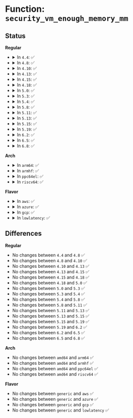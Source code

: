 # Function: <code>security_vm_enough_memory_mm</code>

## Status
<b>Regular</b>
<ul>
<li>
<details>
<summary>In <code>4.4</code>: ✅</summary>

```c
int security_vm_enough_memory_mm(struct mm_struct *mm, long int pages);
```

**Collision:** Unique Global

**Inline:** No

**Transformation:** False

**Instances:**

```
In security/security.c (ffffffff8133cfa0)
Location: security/security.c:216
Inline: False
Direct callers:
  - kernel/fork.c:copy_process
  - mm/shmem.c:__shmem_file_setup
  - mm/shmem.c:shmem_getpage_gfp
  - mm/shmem.c:shmem_setattr
  - mm/mmap.c:expand_downwards
  - mm/mmap.c:do_brk
  - mm/mmap.c:mmap_region
  - mm/mmap.c:insert_vm_struct
  - mm/mprotect.c:mprotect_fixup
  - mm/mremap.c:vma_to_resize
  - mm/swapfile.c:SyS_swapoff
  - mm/frontswap.c:frontswap_shrink
```
**Symbols:**

```
ffffffff8133cfa0-ffffffff8133cffa: security_vm_enough_memory_mm (STB_GLOBAL)
```
</details>
</li>
<li>
<details>
<summary>In <code>4.8</code>: ✅</summary>

```c
int security_vm_enough_memory_mm(struct mm_struct *mm, long int pages);
```

**Collision:** Unique Global

**Inline:** No

**Transformation:** False

**Instances:**

```
In security/security.c (ffffffff813725d0)
Location: security/security.c:217
Inline: False
Direct callers:
  - mm/shmem.c:__shmem_file_setup
  - mm/shmem.c:shmem_alloc_and_acct_page
  - mm/shmem.c:shmem_setattr
  - mm/shmem.c:shmem_charge
  - mm/mmap.c:insert_vm_struct
  - mm/mmap.c:do_brk
  - mm/mmap.c:expand_downwards
  - mm/mmap.c:mmap_region
  - mm/mprotect.c:mprotect_fixup
  - mm/mremap.c:vma_to_resize
  - mm/swapfile.c:SyS_swapoff
  - mm/frontswap.c:frontswap_shrink
```
**Symbols:**

```
ffffffff813725d0-ffffffff8137262a: security_vm_enough_memory_mm (STB_GLOBAL)
```
</details>
</li>
<li>
<details>
<summary>In <code>4.10</code>: ✅</summary>

```c
int security_vm_enough_memory_mm(struct mm_struct *mm, long int pages);
```

**Collision:** Unique Global

**Inline:** No

**Transformation:** False

**Instances:**

```
In security/security.c (ffffffff81388f00)
Location: security/security.c:217
Inline: False
Direct callers:
  - mm/shmem.c:__shmem_file_setup
  - mm/shmem.c:shmem_alloc_and_acct_page
  - mm/shmem.c:shmem_setattr
  - mm/shmem.c:shmem_charge
  - mm/mmap.c:insert_vm_struct
  - mm/mmap.c:do_brk
  - mm/mmap.c:expand_downwards
  - mm/mmap.c:mmap_region
  - mm/mprotect.c:mprotect_fixup
  - mm/mremap.c:vma_to_resize
  - mm/swapfile.c:SyS_swapoff
  - mm/frontswap.c:frontswap_shrink
```
**Symbols:**

```
ffffffff81388f00-ffffffff81388f5a: security_vm_enough_memory_mm (STB_GLOBAL)
```
</details>
</li>
<li>
<details>
<summary>In <code>4.13</code>: ✅</summary>

```c
int security_vm_enough_memory_mm(struct mm_struct *mm, long int pages);
```

**Collision:** Unique Global

**Inline:** No

**Transformation:** False

**Instances:**

```
In security/security.c (ffffffff8139e270)
Location: security/security.c:788
Inline: False
Direct callers:
  - mm/shmem.c:shmem_mcopy_atomic_pte
  - mm/shmem.c:shmem_alloc_and_acct_page
  - mm/shmem.c:shmem_setattr
  - mm/shmem.c:shmem_charge
  - mm/mmap.c:insert_vm_struct
  - mm/mmap.c:do_brk_flags
  - mm/mmap.c:expand_downwards
  - mm/mmap.c:mmap_region
  - mm/mprotect.c:mprotect_fixup
  - mm/mremap.c:vma_to_resize
  - mm/swapfile.c:SyS_swapoff
  - mm/frontswap.c:frontswap_shrink
```
**Symbols:**

```
ffffffff8139e270-ffffffff8139e2ca: security_vm_enough_memory_mm (STB_GLOBAL)
```
</details>
</li>
<li>
<details>
<summary>In <code>4.15</code>: ✅</summary>

```c
int security_vm_enough_memory_mm(struct mm_struct *mm, long int pages);
```

**Collision:** Unique Global

**Inline:** No

**Transformation:** False

**Instances:**

```
In security/security.c (ffffffff813c3c30)
Location: security/security.c:738
Inline: False
Direct callers:
  - mm/shmem.c:shmem_mfill_atomic_pte
  - mm/shmem.c:shmem_alloc_and_acct_page
  - mm/shmem.c:shmem_setattr
  - mm/shmem.c:shmem_charge
  - mm/mmap.c:insert_vm_struct
  - mm/mmap.c:do_brk_flags
  - mm/mmap.c:expand_downwards
  - mm/mmap.c:mmap_region
  - mm/mprotect.c:mprotect_fixup
  - mm/mremap.c:vma_to_resize
  - mm/swapfile.c:SYSC_swapoff
  - mm/frontswap.c:frontswap_shrink
```
**Symbols:**

```
ffffffff813c3c30-ffffffff813c3c90: security_vm_enough_memory_mm (STB_GLOBAL)
```
</details>
</li>
<li>
<details>
<summary>In <code>4.18</code>: ✅</summary>

```c
int security_vm_enough_memory_mm(struct mm_struct *mm, long int pages);
```

**Collision:** Unique Global

**Inline:** No

**Transformation:** False

**Instances:**

```
In security/security.c (ffffffff813f4290)
Location: security/security.c:315
Inline: False
Direct callers:
  - kernel/fork.c:copy_mm
  - mm/shmem.c:shmem_mfill_atomic_pte
  - mm/shmem.c:shmem_alloc_and_acct_page
  - mm/shmem.c:shmem_setattr
  - mm/shmem.c:shmem_charge
  - mm/mmap.c:insert_vm_struct
  - mm/mmap.c:do_brk_flags
  - mm/mmap.c:expand_downwards
  - mm/mmap.c:mmap_region
  - mm/mprotect.c:mprotect_fixup
  - mm/mremap.c:vma_to_resize
  - mm/swapfile.c:__do_sys_swapoff
  - mm/frontswap.c:frontswap_shrink
```
**Symbols:**

```
ffffffff813f4290-ffffffff813f42e8: security_vm_enough_memory_mm (STB_GLOBAL)
```
</details>
</li>
<li>
<details>
<summary>In <code>5.0</code>: ✅</summary>

```c
int security_vm_enough_memory_mm(struct mm_struct *mm, long int pages);
```

**Collision:** Unique Global

**Inline:** No

**Transformation:** False

**Instances:**

```
In security/security.c (ffffffff8140f670)
Location: security/security.c:797
Inline: False
Direct callers:
  - mm/shmem.c:shmem_mfill_atomic_pte
  - mm/shmem.c:shmem_alloc_and_acct_page
  - mm/shmem.c:shmem_setattr
  - mm/shmem.c:shmem_charge
  - mm/mmap.c:insert_vm_struct
  - mm/mmap.c:do_brk_flags
  - mm/mmap.c:expand_downwards
  - mm/mmap.c:mmap_region
  - mm/mprotect.c:mprotect_fixup
  - mm/mremap.c:vma_to_resize
  - mm/swapfile.c:__do_sys_swapoff
  - mm/frontswap.c:frontswap_shrink
```
**Symbols:**

```
ffffffff8140f670-ffffffff8140f6c8: security_vm_enough_memory_mm (STB_GLOBAL)
```
</details>
</li>
<li>
<details>
<summary>In <code>5.3</code>: ✅</summary>

```c
int security_vm_enough_memory_mm(struct mm_struct *mm, long int pages);
```

**Collision:** Unique Global

**Inline:** No

**Transformation:** False

**Instances:**

```
In security/security.c (ffffffff8143cb30)
Location: security/security.c:796
Inline: False
Direct callers:
  - kernel/fork.c:dup_mmap
  - mm/shmem.c:shmem_mfill_atomic_pte
  - mm/shmem.c:shmem_alloc_and_acct_page
  - mm/shmem.c:shmem_setattr
  - mm/shmem.c:shmem_charge
  - mm/mmap.c:insert_vm_struct
  - mm/mmap.c:do_brk_flags
  - mm/mmap.c:expand_downwards
  - mm/mmap.c:mmap_region
  - mm/mprotect.c:mprotect_fixup
  - mm/mremap.c:vma_to_resize
  - mm/swapfile.c:__do_sys_swapoff
  - mm/frontswap.c:frontswap_shrink
```
**Symbols:**

```
ffffffff8143cb30-ffffffff8143cb88: security_vm_enough_memory_mm (STB_GLOBAL)
```
</details>
</li>
<li>
<details>
<summary>In <code>5.4</code>: ✅</summary>

```c
int security_vm_enough_memory_mm(struct mm_struct *mm, long int pages);
```

**Collision:** Unique Global

**Inline:** No

**Transformation:** False

**Instances:**

```
In security/security.c (ffffffff81456630)
Location: security/security.c:830
Inline: False
Direct callers:
  - kernel/fork.c:dup_mmap
  - mm/shmem.c:shmem_mfill_atomic_pte
  - mm/shmem.c:shmem_alloc_and_acct_page
  - mm/shmem.c:shmem_setattr
  - mm/shmem.c:shmem_charge
  - mm/mmap.c:insert_vm_struct
  - mm/mmap.c:do_brk_flags
  - mm/mmap.c:expand_downwards
  - mm/mmap.c:mmap_region
  - mm/mprotect.c:mprotect_fixup
  - mm/mremap.c:vma_to_resize
  - mm/swapfile.c:__do_sys_swapoff
  - mm/frontswap.c:frontswap_shrink
```
**Symbols:**

```
ffffffff81456630-ffffffff81456688: security_vm_enough_memory_mm (STB_GLOBAL)
```
</details>
</li>
<li>
<details>
<summary>In <code>5.8</code>: ✅</summary>

```c
int security_vm_enough_memory_mm(struct mm_struct *mm, long int pages);
```

**Collision:** Unique Global

**Inline:** No

**Transformation:** False

**Instances:**

```
In security/security.c (ffffffff814a93f0)
Location: security/security.c:973
Inline: False
Direct callers:
  - kernel/fork.c:dup_mmap
  - mm/shmem.c:shmem_mfill_atomic_pte
  - mm/shmem.c:shmem_alloc_and_acct_page
  - mm/shmem.c:shmem_setattr
  - mm/shmem.c:shmem_charge
  - mm/mmap.c:insert_vm_struct
  - mm/mmap.c:do_brk_flags
  - mm/mmap.c:expand_downwards
  - mm/mmap.c:mmap_region
  - mm/mprotect.c:mprotect_fixup
  - mm/mremap.c:vma_to_resize
  - mm/swapfile.c:__do_sys_swapoff
  - mm/frontswap.c:frontswap_shrink
```
**Symbols:**

```
ffffffff814a93f0-ffffffff814a9448: security_vm_enough_memory_mm (STB_GLOBAL)
```
</details>
</li>
<li>
<details>
<summary>In <code>5.11</code>: ✅</summary>

```c
int security_vm_enough_memory_mm(struct mm_struct *mm, long int pages);
```

**Collision:** Unique Global

**Inline:** No

**Transformation:** False

**Instances:**

```
In security/security.c (ffffffff814c69f0)
Location: security/security.c:975
Inline: False
Direct callers:
  - kernel/fork.c:dup_mmap
  - mm/shmem.c:shmem_mfill_atomic_pte
  - mm/shmem.c:shmem_alloc_and_acct_page
  - mm/shmem.c:shmem_setattr
  - mm/shmem.c:shmem_charge
  - mm/mmap.c:insert_vm_struct
  - mm/mmap.c:do_brk_flags
  - mm/mmap.c:expand_downwards
  - mm/mmap.c:mmap_region
  - mm/mprotect.c:mprotect_fixup
  - mm/mremap.c:vma_to_resize
  - mm/mremap.c:move_vma
  - mm/swapfile.c:__do_sys_swapoff
  - mm/frontswap.c:frontswap_shrink
```
**Symbols:**

```
ffffffff814c69f0-ffffffff814c6a48: security_vm_enough_memory_mm (STB_GLOBAL)
```
</details>
</li>
<li>
<details>
<summary>In <code>5.13</code>: ✅</summary>

```c
int security_vm_enough_memory_mm(struct mm_struct *mm, long int pages);
```

**Collision:** Unique Global

**Inline:** No

**Transformation:** False

**Instances:**

```
In security/security.c (ffffffff814ccae0)
Location: security/security.c:999
Inline: False
Direct callers:
  - kernel/fork.c:dup_mmap
  - mm/shmem.c:shmem_mfill_atomic_pte
  - mm/shmem.c:shmem_alloc_and_acct_page
  - mm/shmem.c:shmem_setattr
  - mm/shmem.c:shmem_charge
  - mm/mmap.c:insert_vm_struct
  - mm/mmap.c:do_brk_flags
  - mm/mmap.c:expand_downwards
  - mm/mmap.c:mmap_region
  - mm/mprotect.c:mprotect_fixup
  - mm/mremap.c:vma_to_resize
  - mm/mremap.c:move_vma
  - mm/swapfile.c:__do_sys_swapoff
  - mm/frontswap.c:frontswap_shrink
```
**Symbols:**

```
ffffffff814ccae0-ffffffff814ccb38: security_vm_enough_memory_mm (STB_GLOBAL)
```
</details>
</li>
<li>
<details>
<summary>In <code>5.15</code>: ✅</summary>

```c
int security_vm_enough_memory_mm(struct mm_struct *mm, long int pages);
```

**Collision:** Unique Global

**Inline:** No

**Transformation:** False

**Instances:**

```
In security/security.c (ffffffff81525c60)
Location: security/security.c:999
Inline: False
Direct callers:
  - kernel/fork.c:dup_mmap
  - mm/shmem.c:shmem_mfill_atomic_pte
  - mm/shmem.c:shmem_alloc_and_acct_page
  - mm/shmem.c:shmem_setattr
  - mm/shmem.c:shmem_charge
  - mm/mmap.c:insert_vm_struct
  - mm/mmap.c:do_brk_flags
  - mm/mmap.c:expand_downwards
  - mm/mmap.c:mmap_region
  - mm/mprotect.c:mprotect_fixup
  - mm/mremap.c:vma_to_resize
  - mm/mremap.c:move_vma
  - mm/swapfile.c:__do_sys_swapoff
  - mm/frontswap.c:frontswap_shrink
```
**Symbols:**

```
ffffffff81525c60-ffffffff81525cb8: security_vm_enough_memory_mm (STB_GLOBAL)
```
</details>
</li>
<li>
<details>
<summary>In <code>5.19</code>: ✅</summary>

```c
int security_vm_enough_memory_mm(struct mm_struct *mm, long int pages);
```

**Collision:** Unique Global

**Inline:** No

**Transformation:** False

**Instances:**

```
In security/security.c (ffffffff815b9f40)
Location: security/security.c:998
Inline: False
Direct callers:
  - kernel/fork.c:dup_mmap
  - mm/shmem.c:shmem_mfill_atomic_pte
  - mm/shmem.c:shmem_alloc_and_acct_folio
  - mm/shmem.c:shmem_setattr
  - mm/shmem.c:shmem_charge
  - mm/mmap.c:insert_vm_struct
  - mm/mmap.c:do_brk_flags
  - mm/mmap.c:expand_downwards
  - mm/mmap.c:mmap_region
  - mm/mprotect.c:mprotect_fixup
  - mm/mremap.c:__do_sys_mremap
  - mm/mremap.c:move_vma
  - mm/swapfile.c:__do_sys_swapoff
```
**Symbols:**

```
ffffffff815b9f40-ffffffff815b9fa2: security_vm_enough_memory_mm (STB_GLOBAL)
```
</details>
</li>
<li>
<details>
<summary>In <code>6.2</code>: ✅</summary>

```c
int security_vm_enough_memory_mm(struct mm_struct *mm, long int pages);
```

**Collision:** Unique Global

**Inline:** No

**Transformation:** False

**Instances:**

```
In security/security.c (ffffffff816657d0)
Location: security/security.c:996
Inline: False
Direct callers:
  - kernel/fork.c:dup_mmap
  - mm/shmem.c:shmem_mfill_atomic_pte
  - mm/shmem.c:shmem_alloc_and_acct_folio
  - mm/shmem.c:shmem_setattr
  - mm/shmem.c:shmem_charge
  - mm/mmap.c:insert_vm_struct
  - mm/mmap.c:do_brk_flags
  - mm/mmap.c:mmap_region
  - mm/mmap.c:expand_downwards
  - mm/mprotect.c:mprotect_fixup
  - mm/mremap.c:__do_sys_mremap
  - mm/mremap.c:move_vma
  - mm/swapfile.c:__do_sys_swapoff
```
**Symbols:**

```
ffffffff816657d0-ffffffff81665832: security_vm_enough_memory_mm (STB_GLOBAL)
```
</details>
</li>
<li>
<details>
<summary>In <code>6.5</code>: ✅</summary>

```c
int security_vm_enough_memory_mm(struct mm_struct *mm, long int pages);
```

**Collision:** Unique Global

**Inline:** No

**Transformation:** False

**Instances:**

```
In security/security.c (ffffffff8169dd50)
Location: security/security.c:1156
Inline: False
Direct callers:
  - kernel/fork.c:dup_mmap
  - mm/shmem.c:shmem_mfill_atomic_pte
  - mm/shmem.c:shmem_alloc_and_acct_folio
  - mm/shmem.c:shmem_setattr
  - mm/shmem.c:shmem_charge
  - mm/mmap.c:insert_vm_struct
  - mm/mmap.c:do_brk_flags
  - mm/mmap.c:mmap_region
  - mm/mmap.c:expand_downwards
  - mm/mprotect.c:mprotect_fixup
  - mm/mremap.c:__do_sys_mremap
  - mm/mremap.c:move_vma
  - mm/swapfile.c:__do_sys_swapoff
```
**Symbols:**

```
ffffffff8169dd50-ffffffff8169ddb2: security_vm_enough_memory_mm (STB_GLOBAL)
```
</details>
</li>
<li>
<details>
<summary>In <code>6.8</code>: ✅</summary>

```c
int security_vm_enough_memory_mm(struct mm_struct *mm, long int pages);
```

**Collision:** Unique Global

**Inline:** No

**Transformation:** False

**Instances:**

```
In security/security.c (ffffffff816da680)
Location: security/security.c:1199
Inline: False
Direct callers:
  - kernel/fork.c:dup_mmap
  - mm/shmem.c:shmem_setattr
  - mm/shmem.c:shmem_inode_acct_blocks
  - mm/mmap.c:insert_vm_struct
  - mm/mmap.c:do_brk_flags
  - mm/mmap.c:mmap_region
  - mm/mmap.c:expand_downwards
  - mm/mprotect.c:mprotect_fixup
  - mm/mremap.c:__do_sys_mremap
  - mm/mremap.c:move_vma
  - mm/swapfile.c:__do_sys_swapoff
```
**Symbols:**

```
ffffffff816da680-ffffffff816da6e2: security_vm_enough_memory_mm (STB_GLOBAL)
```
</details>
</li>
</ul>
<b>Arch</b>
<ul>
<li>
<details>
<summary>In <code>arm64</code>: ✅</summary>

```c
int security_vm_enough_memory_mm(struct mm_struct *mm, long int pages);
```

**Collision:** Unique Global

**Inline:** No

**Transformation:** False

**Instances:**

```
In security/security.c (ffff800010541ee0)
Location: security/security.c:830
Inline: False
Direct callers:
  - kernel/fork.c:dup_mmap
  - mm/shmem.c:shmem_mfill_atomic_pte
  - mm/shmem.c:shmem_alloc_and_acct_page
  - mm/shmem.c:shmem_setattr
  - mm/shmem.c:shmem_charge
  - mm/mmap.c:insert_vm_struct
  - mm/mmap.c:do_brk_flags
  - mm/mmap.c:expand_downwards
  - mm/mmap.c:mmap_region
  - mm/mprotect.c:mprotect_fixup
  - mm/mremap.c:vma_to_resize
  - mm/swapfile.c:__do_sys_swapoff
  - mm/frontswap.c:frontswap_shrink
```
**Symbols:**

```
ffff800010541ee0-ffff800010541f70: security_vm_enough_memory_mm (STB_GLOBAL)
```
</details>
</li>
<li>
<details>
<summary>In <code>armhf</code>: ✅</summary>

```c
int security_vm_enough_memory_mm(struct mm_struct *mm, long int pages);
```

**Collision:** Unique Global

**Inline:** No

**Transformation:** False

**Instances:**

```
In security/security.c (c06f7ea8)
Location: security/security.c:830
Inline: False
Direct callers:
  - kernel/fork.c:dup_mmap
  - mm/shmem.c:shmem_mfill_atomic_pte
  - mm/shmem.c:shmem_getpage_gfp
  - mm/shmem.c:shmem_setattr
  - mm/shmem.c:shmem_charge
  - mm/mmap.c:insert_vm_struct
  - mm/mmap.c:do_brk_flags
  - mm/mmap.c:expand_downwards
  - mm/mmap.c:mmap_region
  - mm/mprotect.c:mprotect_fixup
  - mm/mremap.c:vma_to_resize
  - mm/swapfile.c:__do_sys_swapoff
  - mm/frontswap.c:frontswap_shrink
```
**Symbols:**

```
c06f7ea8-c06f7f1c: security_vm_enough_memory_mm (STB_GLOBAL)
```
</details>
</li>
<li>
<details>
<summary>In <code>ppc64el</code>: ✅</summary>

```c
int security_vm_enough_memory_mm(struct mm_struct *mm, long int pages);
```

**Collision:** Unique Global

**Inline:** No

**Transformation:** False

**Instances:**

```
In security/security.c (c000000000694ca0)
Location: security/security.c:830
Inline: False
Direct callers:
  - kernel/fork.c:dup_mmap
  - mm/shmem.c:shmem_mfill_atomic_pte
  - mm/shmem.c:shmem_alloc_and_acct_page
  - mm/shmem.c:shmem_setattr
  - mm/shmem.c:shmem_charge
  - mm/mmap.c:insert_vm_struct
  - mm/mmap.c:do_brk_flags
  - mm/mmap.c:expand_downwards
  - mm/mmap.c:mmap_region
  - mm/mprotect.c:mprotect_fixup
  - mm/mremap.c:vma_to_resize
  - mm/swapfile.c:__do_sys_swapoff
  - mm/frontswap.c:frontswap_shrink
```
**Symbols:**

```
c000000000694ca0-c000000000694d80: security_vm_enough_memory_mm (STB_GLOBAL)
```
</details>
</li>
<li>
<details>
<summary>In <code>riscv64</code>: ✅</summary>

```c
int security_vm_enough_memory_mm(struct mm_struct *mm, long int pages);
```

**Collision:** Unique Global

**Inline:** No

**Transformation:** False

**Instances:**

```
In security/security.c (ffffffe00039e9b8)
Location: security/security.c:830
Inline: False
Direct callers:
  - kernel/fork.c:dup_mmap
  - mm/shmem.c:shmem_mfill_atomic_pte
  - mm/shmem.c:shmem_getpage_gfp
  - mm/shmem.c:shmem_setattr
  - mm/shmem.c:shmem_charge
  - mm/mmap.c:insert_vm_struct
  - mm/mmap.c:do_brk_flags
  - mm/mmap.c:expand_downwards
  - mm/mmap.c:mmap_region
  - mm/mprotect.c:mprotect_fixup
  - mm/mremap.c:vma_to_resize
  - mm/swapfile.c:__do_sys_swapoff
  - mm/frontswap.c:frontswap_shrink
```
**Symbols:**

```
ffffffe00039e9b8-ffffffe00039ea10: security_vm_enough_memory_mm (STB_GLOBAL)
```
</details>
</li>
</ul>
<b>Flavor</b>
<ul>
<li>
<details>
<summary>In <code>aws</code>: ✅</summary>

```c
int security_vm_enough_memory_mm(struct mm_struct *mm, long int pages);
```

**Collision:** Unique Global

**Inline:** No

**Transformation:** False

**Instances:**

```
In security/security.c (ffffffff8144ec10)
Location: security/security.c:830
Inline: False
Direct callers:
  - kernel/fork.c:dup_mmap
  - mm/shmem.c:shmem_mfill_atomic_pte
  - mm/shmem.c:shmem_alloc_and_acct_page
  - mm/shmem.c:shmem_setattr
  - mm/shmem.c:shmem_charge
  - mm/mmap.c:insert_vm_struct
  - mm/mmap.c:do_brk_flags
  - mm/mmap.c:expand_downwards
  - mm/mmap.c:mmap_region
  - mm/mprotect.c:mprotect_fixup
  - mm/mremap.c:vma_to_resize
  - mm/swapfile.c:__do_sys_swapoff
  - mm/frontswap.c:frontswap_shrink
```
**Symbols:**

```
ffffffff8144ec10-ffffffff8144ec68: security_vm_enough_memory_mm (STB_GLOBAL)
```
</details>
</li>
<li>
<details>
<summary>In <code>azure</code>: ✅</summary>

```c
int security_vm_enough_memory_mm(struct mm_struct *mm, long int pages);
```

**Collision:** Unique Global

**Inline:** No

**Transformation:** False

**Instances:**

```
In security/security.c (ffffffff8143f660)
Location: security/security.c:830
Inline: False
Direct callers:
  - kernel/fork.c:dup_mmap
  - mm/shmem.c:shmem_mfill_atomic_pte
  - mm/shmem.c:shmem_alloc_and_acct_page
  - mm/shmem.c:shmem_setattr
  - mm/shmem.c:shmem_charge
  - mm/mmap.c:insert_vm_struct
  - mm/mmap.c:do_brk_flags
  - mm/mmap.c:expand_downwards
  - mm/mmap.c:mmap_region
  - mm/mprotect.c:mprotect_fixup
  - mm/mremap.c:vma_to_resize
  - mm/swapfile.c:__do_sys_swapoff
  - mm/frontswap.c:frontswap_shrink
```
**Symbols:**

```
ffffffff8143f660-ffffffff8143f6b8: security_vm_enough_memory_mm (STB_GLOBAL)
```
</details>
</li>
<li>
<details>
<summary>In <code>gcp</code>: ✅</summary>

```c
int security_vm_enough_memory_mm(struct mm_struct *mm, long int pages);
```

**Collision:** Unique Global

**Inline:** No

**Transformation:** False

**Instances:**

```
In security/security.c (ffffffff8144acb0)
Location: security/security.c:830
Inline: False
Direct callers:
  - kernel/fork.c:dup_mmap
  - mm/shmem.c:shmem_mfill_atomic_pte
  - mm/shmem.c:shmem_alloc_and_acct_page
  - mm/shmem.c:shmem_setattr
  - mm/shmem.c:shmem_charge
  - mm/mmap.c:insert_vm_struct
  - mm/mmap.c:do_brk_flags
  - mm/mmap.c:expand_downwards
  - mm/mmap.c:mmap_region
  - mm/mprotect.c:mprotect_fixup
  - mm/mremap.c:vma_to_resize
  - mm/swapfile.c:__do_sys_swapoff
  - mm/frontswap.c:frontswap_shrink
```
**Symbols:**

```
ffffffff8144acb0-ffffffff8144ad08: security_vm_enough_memory_mm (STB_GLOBAL)
```
</details>
</li>
<li>
<details>
<summary>In <code>lowlatency</code>: ✅</summary>

```c
int security_vm_enough_memory_mm(struct mm_struct *mm, long int pages);
```

**Collision:** Unique Global

**Inline:** No

**Transformation:** False

**Instances:**

```
In security/security.c (ffffffff81462080)
Location: security/security.c:830
Inline: False
Direct callers:
  - kernel/fork.c:dup_mmap
  - mm/shmem.c:shmem_mfill_atomic_pte
  - mm/shmem.c:shmem_alloc_and_acct_page
  - mm/shmem.c:shmem_setattr
  - mm/shmem.c:shmem_charge
  - mm/mmap.c:insert_vm_struct
  - mm/mmap.c:do_brk_flags
  - mm/mmap.c:expand_downwards
  - mm/mmap.c:mmap_region
  - mm/mprotect.c:mprotect_fixup
  - mm/mremap.c:vma_to_resize
  - mm/swapfile.c:__do_sys_swapoff
  - mm/frontswap.c:frontswap_shrink
```
**Symbols:**

```
ffffffff81462080-ffffffff814620d8: security_vm_enough_memory_mm (STB_GLOBAL)
```
</details>
</li>
</ul>

## Differences
<b>Regular</b>
<ul>
<li>
No changes between <code>4.4</code> and <code>4.8</code> ✅
</li>
<li>
No changes between <code>4.8</code> and <code>4.10</code> ✅
</li>
<li>
No changes between <code>4.10</code> and <code>4.13</code> ✅
</li>
<li>
No changes between <code>4.13</code> and <code>4.15</code> ✅
</li>
<li>
No changes between <code>4.15</code> and <code>4.18</code> ✅
</li>
<li>
No changes between <code>4.18</code> and <code>5.0</code> ✅
</li>
<li>
No changes between <code>5.0</code> and <code>5.3</code> ✅
</li>
<li>
No changes between <code>5.3</code> and <code>5.4</code> ✅
</li>
<li>
No changes between <code>5.4</code> and <code>5.8</code> ✅
</li>
<li>
No changes between <code>5.8</code> and <code>5.11</code> ✅
</li>
<li>
No changes between <code>5.11</code> and <code>5.13</code> ✅
</li>
<li>
No changes between <code>5.13</code> and <code>5.15</code> ✅
</li>
<li>
No changes between <code>5.15</code> and <code>5.19</code> ✅
</li>
<li>
No changes between <code>5.19</code> and <code>6.2</code> ✅
</li>
<li>
No changes between <code>6.2</code> and <code>6.5</code> ✅
</li>
<li>
No changes between <code>6.5</code> and <code>6.8</code> ✅
</li>
</ul>
<b>Arch</b>
<ul>
<li>
No changes between <code>amd64</code> and <code>arm64</code> ✅
</li>
<li>
No changes between <code>amd64</code> and <code>armhf</code> ✅
</li>
<li>
No changes between <code>amd64</code> and <code>ppc64el</code> ✅
</li>
<li>
No changes between <code>amd64</code> and <code>riscv64</code> ✅
</li>
</ul>
<b>Flavor</b>
<ul>
<li>
No changes between <code>generic</code> and <code>aws</code> ✅
</li>
<li>
No changes between <code>generic</code> and <code>azure</code> ✅
</li>
<li>
No changes between <code>generic</code> and <code>gcp</code> ✅
</li>
<li>
No changes between <code>generic</code> and <code>lowlatency</code> ✅
</li>
</ul>
